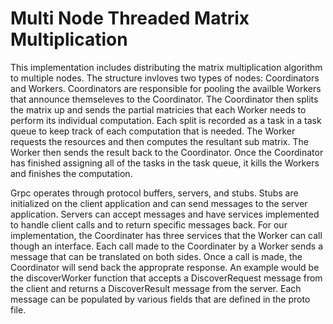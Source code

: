 # Multi Node Threaded Matrix Multiplication
This implementation includes distributing the matrix multiplication algorithm to multiple nodes. The structure invloves two types of nodes: Coordinators and Workers. Coordinators are responsible for pooling the availble Workers that announce themseleves to the Coordinator. The Coordinator then splits the matrix up and sends the partial matricies that each Worker needs to perform its individual computation. Each split is recorded as a task in a task queue to keep track of each computation that is needed. The Worker requests the resources and then computes the resultant sub matrix. The Worker then sends the result back to the Coordinator. Once the Coordinator has finished assigning all of the tasks in the task queue, it kills the Workers and finishes the computation. 

Grpc operates through protocol buffers, servers, and stubs. Stubs are initialized on the client application and can send messages to the server application. Servers can accept messages and have services implemented to handle client calls and to return specific messages back. For our implementation, the Coordinater has three services that the Worker can call though an interface. Each call made to the Coordinater by a Worker sends a message that can be translated on both sides. Once a call is made, the Coordinator will send back the approprate response. An example would be the discoverWorker function that accepts a DiscoverRequest message from the client and returns a DiscoverResult message from the server. Each message can be populated by various fields that are defined in the proto file. 
